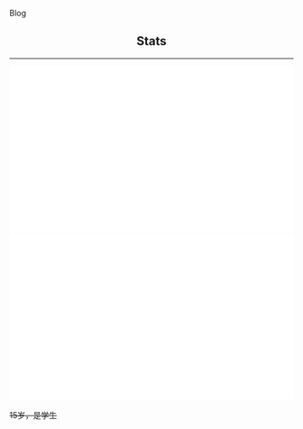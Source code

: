 <a herf="https://xyz1024.top" style="text-align:center">Blog</a>
  <br>
<h2 style="text-align:center">Stats</h2>
  <hr>

[![Top Langs](https://raw.githubusercontent.com/XYZ1024-alt/github-stats/cfaa88a246f747ec06c967d019c3e2dd4e10186b/generated/languages.svg)](https://github.com/jstrieb/github-stats)
[![Top Langs](https://raw.githubusercontent.com/XYZ1024-alt/github-stats/cfaa88a246f747ec06c967d019c3e2dd4e10186b/generated/overview.svg)](https://github.com/jstrieb/github-stats)

~~15岁，是学生~~
